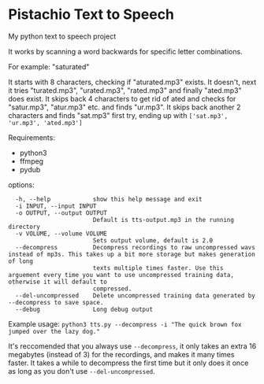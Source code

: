 # Pistachio Text to Speech
My python text to speech project



It works by scanning a word backwards for specific letter combinations.

For example: "saturated"

It starts with 8 characters, checking if "aturated.mp3" exists. It doesn't, next it tries "turated.mp3", "urated.mp3", "rated.mp3" and finally "ated.mp3" does exist. It skips back 4 characters to get rid of ated and checks for "satur.mp3", "atur.mp3" etc. and finds "ur.mp3". It skips back another 2 characters and finds "sat.mp3" first try, ending up with `['sat.mp3', 'ur.mp3', 'ated.mp3']`

Requirements:
 - python3
 - ffmpeg
 - pydub

options:
```
  -h, --help            show this help message and exit
  -i INPUT, --input INPUT
  -o OUTPUT, --output OUTPUT
                        Default is tts-output.mp3 in the running directory
  -v VOLUME, --volume VOLUME
                        Sets output volume, default is 2.0
  --decompress          Decompress recordings to raw uncompressed wavs instead of mp3s. This takes up a bit more storage but makes generation of long
                        texts multiple times faster. Use this arguement every time you want to use uncompressed training data, otherwise it will default to
                        compressed.
  --del-uncompressed    Delete uncompressed training data generated by --decompress to save space.
  --debug               Long debug output
```

Example usage:
`python3 tts.py --decompress -i "The quick brown fox jumped over the lazy dog." `

It's reccomended that you always use `--decompress`, it only takes an extra 16 megabytes (instead of 3) for the recordings, and makes it many times faster. It takes a while to decompress the first time but it only does it once as long as you don't use `--del-uncompressed`.

